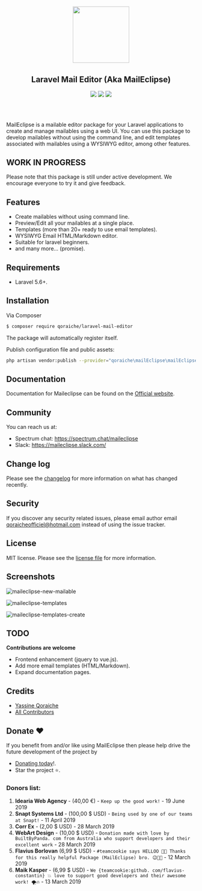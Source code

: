<h6 align="center">
    <img src="https://i.imgur.com/QpAJLql.png" width="150"/>
</h6>

<h2 align="center">
    Laravel Mail Editor (Aka MailEclipse)
</h2>

<p align="center">
<a href="https://packagist.org/packages/qoraiche/laravel-mail-editor" alt="sponsors on Open Collective"><img src="https://poser.pugx.org/qoraiche/laravel-mail-editor/v/stable" /></a> <a href="https://packagist.org/packages/qoraiche/laravel-mail-editor" alt="Sponsors on Open Collective"><img src="https://poser.pugx.org/qoraiche/laravel-mail-editor/license" /></a> 
<a href="https://packagist.org/packages/qoraiche/laravel-mail-editor" alt="Sponsors on Open Collective"><img src="https://poser.pugx.org/qoraiche/laravel-mail-editor/downloads" /></a> 
</p>
<br/><br/>

MailEclipse is a mailable editor package for your Laravel applications to create and manage mailables using a web UI. You can use this package to develop mailables without using the command line, and edit templates associated with mailables using a WYSIWYG editor, among other features.

## WORK IN PROGRESS

Please note that this package is still under active development. We encourage everyone to try it and give feedback.

## Features

* Create mailables without using command line.
* Preview/Edit all your mailables at a single place.
* Templates (more than 20+ ready to use email templates).
* WYSIWYG Email HTML/Markdown editor.
* Suitable for laravel beginners.
* and many more... (promise).

## Requirements

* Laravel 5.6+.

## Installation

Via Composer

``` bash
$ composer require qoraiche/laravel-mail-editor
```

The package will automatically register itself.

Publish configuration file and public assets:

``` bash
php artisan vendor:publish --provider="qoraiche\mailEclipse\mailEclipseServiceProvider"
```

## Documentation

Documentation for Maileclipse can be found on the [Official website](https://maileclipse.io).

## Community

You can reach us at:

- Spectrum chat: https://spectrum.chat/maileclipse
- Slack: https://maileclipse.slack.com/


## Change log

Please see the [changelog](changelog.md) for more information on what has changed recently.

## Security

If you discover any security related issues, please email author email [qoraicheofficiel@hotmail.com](mailto:qoraicheofficiel@hotmail.com) instead of using the issue tracker.

## License

MIT license. Please see the [license file](LICENSE) for more information.

## Screenshots

![maileclipse-new-mailable](https://i.imgur.com/AiMEtY0.png)

![maileclipse-templates](https://i.imgur.com/siqxWVa.png)

![maileclipse-templates-create](https://i.imgur.com/8OQrEIS.png)

## TODO

__Contributions are welcome__

* Frontend enhancement (jquery to vue.js).
* Add more email templates (HTML/Markdown).
* Expand documentation pages.

## Credits

- [Yassine Qoraiche](https://github.com/qoraiche)
- [All Contributors](../../contributors)

## Donate :heart:

If you benefit from and/or like using MailEclipse then please help drive the future development of the project by 

* [Donating today](https://www.paypal.me/streamaps)!.
* Star the project :star:.

### Donors list:

1. **Idearia Web Agency** - (40,00 €) - `Keep up the good work!` - 19 June 2019
2. **Snapt Systems Ltd** - (100,00 $ USD) - `Being used by one of our teams at Snapt!` - 11 April 2019
3. **Corr Ex** - (2,00 $ USD) - 28 March 2019
4. **WebArt Design** - (10,00 $ USD) - `Donation made with love by BuiltByPanda. com from Australia who support developers and their excellent work` - 28 March 2019
5. **Flavius Borlovan** (6,99 $ USD) - `#teamcookie says HELLOO 🥳😉 Thanks for this really helpful Package (MailEclipse) bro. 😉💪🏽` - 12 March 2019
6. **Maik Kasper** - (6,99 $ USD) - `We {teamcookie:github. com/flavius-constantin} 💥 love to support good developers and their awesome work! 🌪🔥` - 13 March 2019
